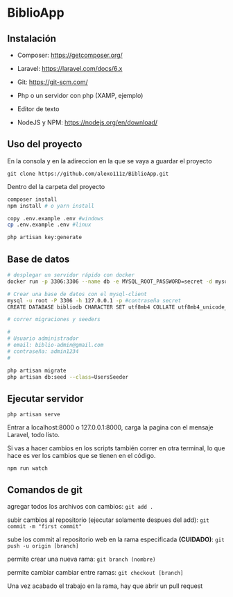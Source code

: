# BiblioApp


## Instalación

- Composer: https://getcomposer.org/

- Laravel: https://laravel.com/docs/6.x

- Git: https://git-scm.com/

- Php o un servidor con php (XAMP, ejemplo)

- Editor de texto

- NodeJS y NPM: https://nodejs.org/en/download/

## Uso del proyecto

En la consola y en la adireccion en la que se vaya a guardar el proyecto

`git clone https://github.com/alexo111z/BiblioApp.git`

Dentro del la carpeta del proyecto

```bash
composer install
npm install # o yarn install

copy .env.example .env #windows
cp .env.example .env #linux

php artisan key:generate


```

## Base de datos

```bash
# desplegar un servidor rápido con docker
docker run -p 3306:3306 --name db -e MYSQL_ROOT_PASSWORD=secret -d mysql:5.6

# Crear una base de datos con el mysql-client
mysql -u root -P 3306 -h 127.0.0.1 -p #contraseña secret
CREATE DATABASE bibliodb CHARACTER SET utf8mb4 COLLATE utf8mb4_unicode_ci;

# correr migraciones y seeders

#
# Usuario administrador
# email: biblio-admin@gmail.com
# contraseña: admin1234
#

php artisan migrate
php artisan db:seed --class=UsersSeeder
```

## Ejecutar servidor

`php artisan serve`

Entrar a localhost:8000 o 127.0.0.1:8000, carga la pagina con el mensaje Laravel, todo listo.

Si vas a hacer cambios en los scripts también correr en otra terminal, lo que hace es ver los cambios que se tienen en el código.

`npm run watch`

## Comandos de git


agregar todos los archivos con cambios: `git add .`


subir cambios al repositorio (ejecutar solamente despues del add): `git commit -m "first commit"`

sube los commit al repositorio web en la rama especificada **(CUIDADO)**: `git push -u origin [branch]`

permite crear una nueva rama: `git branch (nombre)`

permite cambiar cambiar entre ramas: `git checkout [branch]`

Una vez acabado el trabajo en la rama, hay que abrir un pull request
